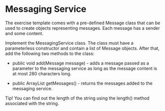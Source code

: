 
# Messaging Service

The exercise template comes with a pre-defined Message class that can be used to create objects representing messages. Each message has a sender and some content.

Implement the MessagingService class. The class must have a parameterless constructor and contain a list of Message objects. After that, add the following two methods to the class:

- public void add(Message message) - adds a message passed as a parameter to the messaging service as long as the message content is at most 280 characters long.

- public ArrayList<Message> getMessages() - returns the messages added to the messaging service.

Tip! You can find out the length of the string using the length() method associated with the string.

